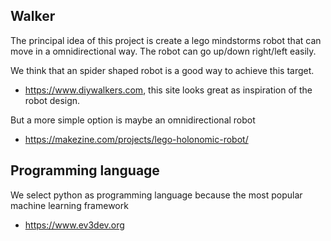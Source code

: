 ## Walker

The principal idea of this project is create a lego mindstorms  robot that can move in a omnidirectional way. The robot can go up/down right/left easily.

We think that an spider shaped robot is a good way to achieve this target.

* https://www.diywalkers.com, this site looks great as inspiration of the robot design.

But a more simple option is maybe an omnidirectional robot

* https://makezine.com/projects/lego-holonomic-robot/

## Programming language

We select python as programming language because the most popular machine learning framework  

* https://www.ev3dev.org
